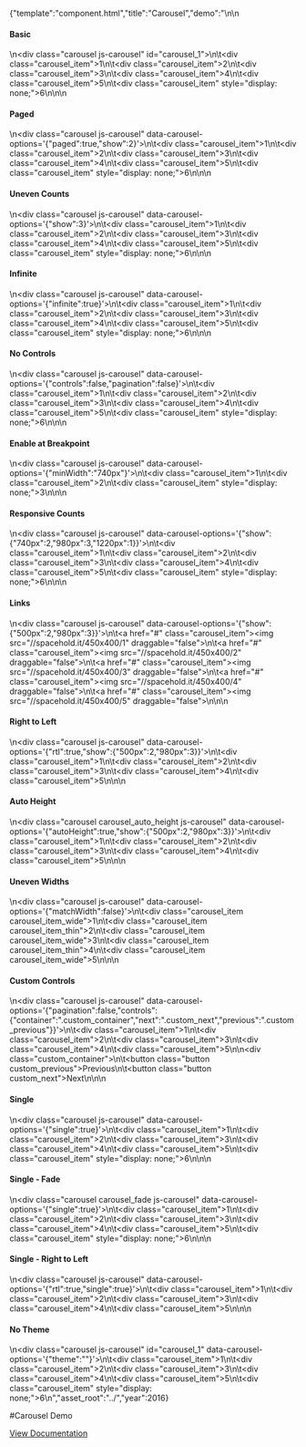 {"template":"component.html","title":"Carousel","demo":"<style>\n\t.carousel { border-radius: 3px; margin: 20px 0; width: 100%; }\n\n\t.carousel_item { background: #00bcd4; border-radius: 3px; color: #fff; font-size: 75px; height: 200px; line-height: 200px; margin: 0 0 10px 0; overflow: hidden; text-align: center; width: 100%; }\n\n\t.carousel_item:nth-child(even) { background: #0097A7; }\n\t.carousel_item img { width: 100%; }\n\n\t.carousel_auto_height .carousel_item:nth-child(2) { height: 300px; }\n\t.carousel_auto_height .carousel_item:nth-child(3) { height: 250px; }\n\n\t.fs-carousel-enabled.fs-carousel-ltr .carousel_item.fs-carousel-item { margin: 0 10px 0 0; }\n\t.fs-carousel-enabled.fs-carousel-rtl .carousel_item.fs-carousel-item { margin: 0 0 0 10px; }\n\n\t.carousel_item_wide { width: 294px; }\n\t.carousel_item_thin { width: 150px; }\n\n\t.carousel_fade {\n\n\t}\n\n\t.carousel_fade .fs-carousel-item {\n\t\topacity: 0;\n\t\tvisibility: hidden;\n\n\t\t-webkit-transition: opacity 0s linear, visibility 0s linear;\n\t\t\t\ttransition: opacity 0s linear, visibility 0s linear;\n\t\t-webkit-transition-delay: 0.25s;\n\t\t\t\ttransition-delay: 0.25s;\n\t}\n\n\t.carousel_fade .fs-carousel-item.fs-carousel-visible {\n\t\topacity: 1;\n\t\tvisibility: visible;\n\n\t\t-webkit-transition-duration: 0.25s;\n\t\t\t\ttransition-duration: 0.25s;\n\t\t-webkit-transition-delay: 0s;\n\t\t\t\ttransition-delay: 0s;\n\t}\n</style>\n\n<h4>Basic</h4>\n<div class=\"carousel js-carousel\" id=\"carousel_1\">\n\t<div class=\"carousel_item\">1</div>\n\t<div class=\"carousel_item\">2</div>\n\t<div class=\"carousel_item\">3</div>\n\t<div class=\"carousel_item\">4</div>\n\t<div class=\"carousel_item\">5</div>\n\t<div class=\"carousel_item\" style=\"display: none;\">6</div>\n</div>\n\n<h4>Paged</h4>\n<div class=\"carousel js-carousel\" data-carousel-options='{\"paged\":true,\"show\":2}'>\n\t<div class=\"carousel_item\">1</div>\n\t<div class=\"carousel_item\">2</div>\n\t<div class=\"carousel_item\">3</div>\n\t<div class=\"carousel_item\">4</div>\n\t<div class=\"carousel_item\">5</div>\n\t<div class=\"carousel_item\" style=\"display: none;\">6</div>\n</div>\n\n<h4>Uneven Counts</h4>\n<div class=\"carousel js-carousel\" data-carousel-options='{\"show\":3}'>\n\t<div class=\"carousel_item\">1</div>\n\t<div class=\"carousel_item\">2</div>\n\t<div class=\"carousel_item\">3</div>\n\t<div class=\"carousel_item\">4</div>\n\t<div class=\"carousel_item\">5</div>\n\t<div class=\"carousel_item\" style=\"display: none;\">6</div>\n</div>\n\n<h4>Infinite</h4>\n<div class=\"carousel js-carousel\" data-carousel-options='{\"infinite\":true}'>\n\t<div class=\"carousel_item\">1</div>\n\t<div class=\"carousel_item\">2</div>\n\t<div class=\"carousel_item\">3</div>\n\t<div class=\"carousel_item\">4</div>\n\t<div class=\"carousel_item\">5</div>\n\t<div class=\"carousel_item\" style=\"display: none;\">6</div>\n</div>\n\n<h4>No Controls</h4>\n<div class=\"carousel js-carousel\" data-carousel-options='{\"controls\":false,\"pagination\":false}'>\n\t<div class=\"carousel_item\">1</div>\n\t<div class=\"carousel_item\">2</div>\n\t<div class=\"carousel_item\">3</div>\n\t<div class=\"carousel_item\">4</div>\n\t<div class=\"carousel_item\">5</div>\n\t<div class=\"carousel_item\" style=\"display: none;\">6</div>\n</div>\n\n<h4>Enable at Breakpoint</h4>\n<div class=\"carousel js-carousel\" data-carousel-options='{\"minWidth\":\"740px\"}'>\n\t<div class=\"carousel_item\">1</div>\n\t<div class=\"carousel_item\">2</div>\n\t<div class=\"carousel_item\" style=\"display: none;\">3</div>\n</div>\n\n<h4>Responsive Counts</h4>\n<div class=\"carousel js-carousel\" data-carousel-options='{\"show\":{\"740px\":2,\"980px\":3,\"1220px\":1}}'>\n\t<div class=\"carousel_item\">1</div>\n\t<div class=\"carousel_item\">2</div>\n\t<div class=\"carousel_item\">3</div>\n\t<div class=\"carousel_item\">4</div>\n\t<div class=\"carousel_item\">5</div>\n\t<div class=\"carousel_item\" style=\"display: none;\">6</div>\n</div>\n\n<h4>Links</h4>\n<div class=\"carousel js-carousel\" data-carousel-options='{\"show\":{\"500px\":2,\"980px\":3}}'>\n\t<a href=\"#\" class=\"carousel_item\"><img src=\"//spacehold.it/450x400/1\" draggable=\"false\"></a>\n\t<a href=\"#\" class=\"carousel_item\"><img src=\"//spacehold.it/450x400/2\" draggable=\"false\"></a>\n\t<a href=\"#\" class=\"carousel_item\"><img src=\"//spacehold.it/450x400/3\" draggable=\"false\"></a>\n\t<a href=\"#\" class=\"carousel_item\"><img src=\"//spacehold.it/450x400/4\" draggable=\"false\"></a>\n\t<a href=\"#\" class=\"carousel_item\"><img src=\"//spacehold.it/450x400/5\" draggable=\"false\"></a>\n</div>\n\n<h4>Right to Left</h4>\n<div class=\"carousel js-carousel\" data-carousel-options='{\"rtl\":true,\"show\":{\"500px\":2,\"980px\":3}}'>\n\t<div class=\"carousel_item\">1</div>\n\t<div class=\"carousel_item\">2</div>\n\t<div class=\"carousel_item\">3</div>\n\t<div class=\"carousel_item\">4</div>\n\t<div class=\"carousel_item\">5</div>\n</div>\n\n<h4>Auto Height</h4>\n<div class=\"carousel carousel_auto_height js-carousel\" data-carousel-options='{\"autoHeight\":true,\"show\":{\"500px\":2,\"980px\":3}}'>\n\t<div class=\"carousel_item\">1</div>\n\t<div class=\"carousel_item\">2</div>\n\t<div class=\"carousel_item\">3</div>\n\t<div class=\"carousel_item\">4</div>\n\t<div class=\"carousel_item\">5</div>\n</div>\n\n<h4>Uneven Widths</h4>\n<div class=\"carousel js-carousel\" data-carousel-options='{\"matchWidth\":false}'>\n\t<div class=\"carousel_item carousel_item_wide\">1</div>\n\t<div class=\"carousel_item carousel_item_thin\">2</div>\n\t<div class=\"carousel_item carousel_item_wide\">3</div>\n\t<div class=\"carousel_item carousel_item_thin\">4</div>\n\t<div class=\"carousel_item carousel_item_wide\">5</div>\n</div>\n\n<h4>Custom Controls</h4>\n<div class=\"carousel js-carousel\" data-carousel-options='{\"pagination\":false,\"controls\":{\"container\":\".custom_container\",\"next\":\".custom_next\",\"previous\":\".custom_previous\"}}'>\n\t<div class=\"carousel_item\">1</div>\n\t<div class=\"carousel_item\">2</div>\n\t<div class=\"carousel_item\">3</div>\n\t<div class=\"carousel_item\">4</div>\n\t<div class=\"carousel_item\">5</div>\n</div>\n<div class=\"custom_container\">\n\t<button class=\"button custom_previous\">Previous</button>\n\t<button class=\"button custom_next\">Next</button>\n</div>\n\n<h4>Single</h4>\n<div class=\"carousel js-carousel\" data-carousel-options='{\"single\":true}'>\n\t<div class=\"carousel_item\">1</div>\n\t<div class=\"carousel_item\">2</div>\n\t<div class=\"carousel_item\">3</div>\n\t<div class=\"carousel_item\">4</div>\n\t<div class=\"carousel_item\">5</div>\n\t<div class=\"carousel_item\" style=\"display: none;\">6</div>\n</div>\n\n<h4>Single - Fade</h4>\n<div class=\"carousel carousel_fade js-carousel\" data-carousel-options='{\"single\":true}'>\n\t<div class=\"carousel_item\">1</div>\n\t<div class=\"carousel_item\">2</div>\n\t<div class=\"carousel_item\">3</div>\n\t<div class=\"carousel_item\">4</div>\n\t<div class=\"carousel_item\">5</div>\n\t<div class=\"carousel_item\" style=\"display: none;\">6</div>\n</div>\n\n<h4>Single - Right to Left</h4>\n<div class=\"carousel js-carousel\" data-carousel-options='{\"rtl\":true,\"single\":true}'>\n\t<div class=\"carousel_item\">1</div>\n\t<div class=\"carousel_item\">2</div>\n\t<div class=\"carousel_item\">3</div>\n\t<div class=\"carousel_item\">4</div>\n\t<div class=\"carousel_item\">5</div>\n</div>\n\n<h4>No Theme</h4>\n<div class=\"carousel js-carousel\" id=\"carousel_1\" data-carousel-options='{\"theme\":\"\"}'>\n\t<div class=\"carousel_item\">1</div>\n\t<div class=\"carousel_item\">2</div>\n\t<div class=\"carousel_item\">3</div>\n\t<div class=\"carousel_item\">4</div>\n\t<div class=\"carousel_item\">5</div>\n\t<div class=\"carousel_item\" style=\"display: none;\">6</div>\n</div>","asset_root":"../","year":2016}

 #Carousel Demo
<p class="back_link"><a href="http://beta.formstone.it/components/carousel">View Documentation</a></p>